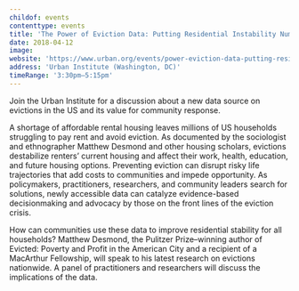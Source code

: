 ```yaml
---
childof: events
contenttype: events
title: 'The Power of Eviction Data: Putting Residential Instability Numbers into Public Hands'
date: 2018-04-12
image: 
website: 'https://www.urban.org/events/power-eviction-data-putting-residential-instability-numbers-public-hands'
address: 'Urban Institute (Washington, DC)'
timeRange: '3:30pm—5:15pm'
---
```

Join the Urban Institute for a discussion about a new data source on evictions in the US and its value for community response.

A shortage of affordable rental housing leaves millions of US households struggling to pay rent and avoid eviction. As documented by the sociologist and ethnographer Matthew Desmond and other housing scholars, evictions destabilize renters’ current housing and affect their work, health, education, and future housing options. Preventing eviction can disrupt risky life trajectories that add costs to communities and impede opportunity. As policymakers, practitioners, researchers, and community leaders search for solutions, newly accessible data can catalyze evidence-based decisionmaking and advocacy by those on the front lines of the eviction crisis.

How can communities use these data to improve residential stability for all households? Matthew Desmond, the Pulitzer Prize–winning author of <span class="ital">Evicted: Poverty and Profit in the American City</span> and a recipient of a MacArthur Fellowship, will speak to his latest research on evictions nationwide. A panel of practitioners and researchers will discuss the implications of the data.